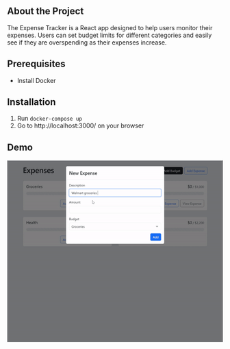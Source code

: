 ## About the Project
The Expense Tracker is a React app designed to help users monitor their expenses. Users can set budget limits for 
different categories and easily see if they are overspending as their expenses increase.

## Prerequisites
* Install Docker
## Installation
1. Run `docker-compose up`
2. Go to http://localhost:3000/ on your browser
## Demo
![](https://github.com/phillipsngs/FinanceTrackingApp/blob/main/assets/demo.gif)
